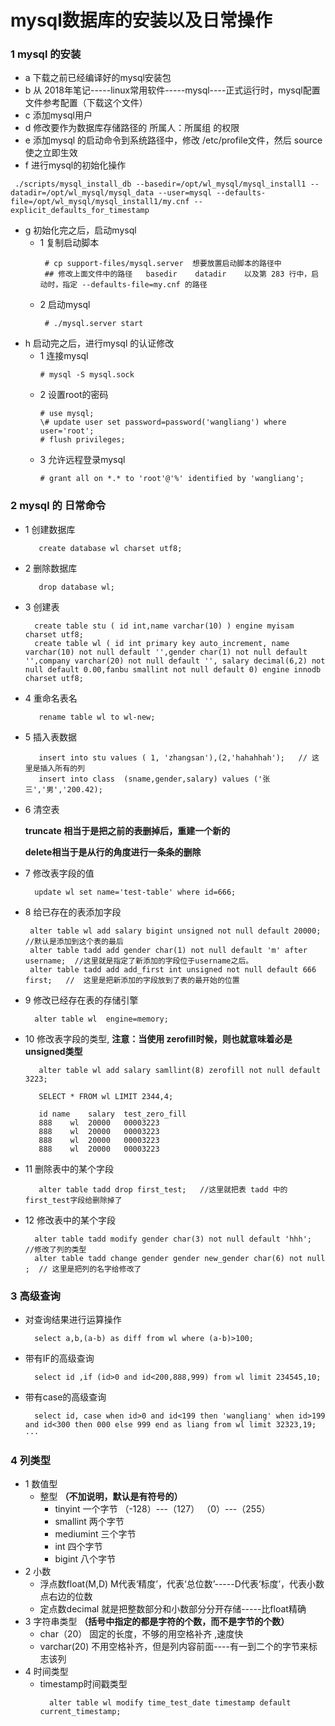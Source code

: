 # mysql数据库的安装以及日常操作
### 1 mysql 的安装
   -  a 下载之前已经编译好的mysql安装包
   -  b 从 2018年笔记-----linux常用软件-----mysql----正式运行时，mysql配置文件参考配置（下载这个文件）
   -  c 添加mysql用户
   -  d 修改要作为数据库存储路径的 所属人：所属组 的权限
   -  e 添加mysql 的启动命令到系统路径中，修改  /etc/profile文件，然后 source 使之立即生效
   -  f 进行mysql的初始化操作
```
 ./scripts/mysql_install_db --basedir=/opt/wl_mysql/mysql_install1 --datadir=/opt/wl_mysql/mysql_data --user=mysql --defaults-file=/opt/wl_mysql/mysql_install1/my.cnf --explicit_defaults_for_timestamp 
```
   -  g 初始化完之后，启动mysql
      - 1 复制启动脚本
        ```
         # cp support-files/mysql.server  想要放置启动脚本的路径中
         ## 修改上面文件中的路径   basedir    datadir    以及第 283 行中，启动时，指定 --defaults-file=my.cnf 的路径
        ```
      - 2 启动mysql
        ```
         # ./mysql.server start
        ```
   -  h 启动完之后，进行mysql 的认证修改
      - 1 连接mysql 
        ```
        # mysql -S mysql.sock
        ```
      - 2 设置root的密码
        ```
        # use mysql;
        \# update user set password=password('wangliang') where user='root';
        # flush privileges;
        ```
      - 3 允许远程登录mysql
        ```
        # grant all on *.* to 'root'@'%' identified by 'wangliang';
        ```


### 2 mysql 的 日常命令

  -   1  创建数据库 
         ```
       		create database wl charset utf8;
         ```    
  -   2  删除数据库  
  		 ``` 
			drop database wl;
         ```
  -   3  创建表
         ```
           create table stu ( id int,name varchar(10) ) engine myisam charset utf8;
           create table wl ( id int primary key auto_increment, name varchar(10) not null default '',gender char(1) not null default '',company varchar(20) not null default '', salary decimal(6,2) not null default 0.00,fanbu smallint not null default 0) engine innodb charset utf8;
         ```
  -   4  重命名表名
         ```
            rename table wl to wl-new;
         ```
  -   5  插入表数据
    	 ```
            insert into stu values ( 1, 'zhangsan'),(2,'hahahhah');   // 这里是插入所有的列
            insert into class  (sname,gender,salary) values ('张三','男','200.42);
         ```
  -   6  清空表   
  
       **truncate 相当于是把之前的表删掉后，重建一个新的**   
       
       **delete相当于是从行的角度进行一条条的删除**
  -   7  修改表字段的值
      ```
        update wl set name='test-table' where id=666;
	  ```
  -   8  给已存在的表添加字段
      ```
       alter table wl add salary bigint unsigned not null default 20000;    //默认是添加到这个表的最后
       alter table tadd add gender char(1) not null default 'm' after username;  //这里就是指定了新添加的字段位于username之后。
       alter table tadd add add_first int unsigned not null default 666 first;   //  这里是把新添加的字段放到了表的最开始的位置
      ```
  -   9  修改已经存在表的存储引擎
  	  ```
        alter table wl  engine=memory;
      ```
  -   10  修改表字段的类型, **注意：当使用 zerofill时候，则也就意味着必是unsigned类型**
      ```
         alter table wl add salary samllint(8) zerofill not null default 3223;
        
         SELECT * FROM wl LIMIT 2344,4;

         id	name	salary	test_zero_fill
		 888	wl	20000	00003223
		 888	wl	20000	00003223
		 888	wl	20000	00003223
		 888	wl	20000	00003223
      ```
  -   11  删除表中的某个字段
      ```
         alter table tadd drop first_test;   //这里就把表 tadd 中的 first_test字段给删除掉了
      ```
  -   12  修改表中的某个字段
      ```
        alter table tadd modify gender char(3) not null default 'hhh';    //修改了列的类型
        alter table tadd change gender gender new_gender char(6) not null ;  // 这里是把列的名字给修改了
      ```

### 3  高级查询
  -   对查询结果进行运算操作
      ```
        select a,b,(a-b) as diff from wl where (a-b)>100;
      ```
  -   带有IF的高级查询
      ```
        select id ,if (id>0 and id<200,888,999) from wl limit 234545,10;
      ```
  -   带有case的高级查询
      ```
        select id, case when id>0 and id<199 then 'wangliang' when id>199 and id<300 then 000 else 999 end as liang from wl limit 32323,19;
      ···

### 4  列类型
   -  1 数值型
      -  整型 **（不加说明，默认是有符号的）**
         - tinyint   一个字节   （-128）---（127）    （0）---（255）
         - smallint  两个字节
         - mediumint  三个字节
         - int        四个字节
         - bigint     八个字节
   -   2 小数
       - 浮点数float(M,D)  M代表‘精度’，代表‘总位数’-----D代表‘标度’，代表小数点右边的位数
       - 定点数decimal   就是把整数部分和小数部分分开存储-----比float精确
   -   3  字符串类型 **（括号中指定的都是字符的个数，而不是字节的个数）**
       -  char（20）  固定的长度，不够的用空格补齐 ,速度快
       -  varchar(20)  不用空格补齐，但是列内容前面----有一到二个的字节来标志该列     
   -   4  时间类型
       -  timestamp时间戳类型
          ```
            alter table wl modify time_test_date timestamp default current_timestamp;
          ```